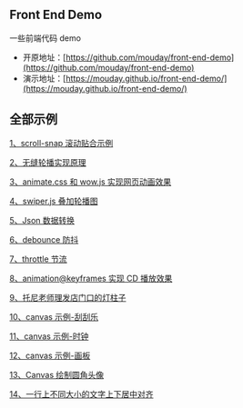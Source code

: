 ## Front End Demo

一些前端代码 demo

- 开原地址：[https://github.com/mouday/front-end-demo](https://github.com/mouday/front-end-demo)
- 演示地址：[https://mouday.github.io/front-end-demo/](https://mouday.github.io/front-end-demo/)

## 全部示例

[1、scroll-snap 滚动贴合示例](scroll-snap.html)

[2、无缝轮播实现原理](swiper.html)

[3、animate.css 和 wow.js 实现网页动画效果](animate-wow.html)

[4、swiper.js 叠加轮播图](swiperjs.html)

[5、Json 数据转换](json-convert/dist/index.html)

[6、debounce 防抖](debounce-demo.html)

[7、throttle 节流](throttle-demo.html)

[8、animation@keyframes 实现 CD 播放效果](animation-keyframes.html)

[9、托尼老师理发店门口的灯柱子](css-repeating-linear-gradient/index.html)

[10、canvas 示例-刮刮乐](canvas/canvas-scrape.html)

[11、canvas 示例-时钟](canvas/canvas-clock.html)

[12、canvas 示例-画板](canvas/canvas-draw.html)

[13、Canvas 绘制圆角头像](canvas/canvas-avatar.html)

[14、一行上不同大小的文字上下居中对齐](one-line-text.html)
